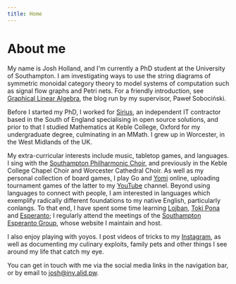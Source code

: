 ```yaml
---
title: Home
---
```


# About me

My name is Josh Holland, and I'm currently a PhD student at the
University of Southampton.  I am investigating ways to use the string
diagrams of symmetric monoidal category theory to model systems of
computation such as signal flow graphs and Petri nets.  For a friendly
introduction, see [Graphical Linear Algebra], the blog run by my
supervisor, Paweł Sobociński.

Before I started my PhD, I worked for [Sirius], an independent IT
contractor based in the South of England specialising in open source
solutions, and prior to that I studied Mathematics at Keble College,
Oxford for my undergraduate degree, culminating in an MMath.  I grew up
in Worcester, in the West Midlands of the UK.

My extra-curricular interests include music, tabletop games, and
languages.  I sing with the [Southampton Philharmonic Choir], and
previously in the Keble College Chapel Choir and Worcester Cathedral
Choir.  As well as my personal collection of board games, I play Go
and [Yomi] online, uploading tournament games of the latter to my
[YouTube] channel.  Beyond using languages to connect with people, I
am interested in languages which exemplify radically different
foundations to my native English, particularly conlangs.  To that end,
I have spent some time learning [Lojban], [Toki Pona] and [Esperanto];
I regularly attend the meetings of the [Southampton Esperanto Group],
whose website I maintain and host.

I also enjoy playing with yoyos.  I post videos of tricks to my
[Instagram], as well as documenting my culinary exploits, family pets
and other things I see around my life that catch my eye.

You can get in touch with me via the social media links in the
navigation bar, or by email to <josh@inv.alid.pw>.

[Graphical Linear Algebra]: https://graphicallinearalgebra.net/
[Sirius]: http://www.siriusopensource.com/
[Southampton Philharmonic Choir]: http://www.southamptonphil.org/
[YouTube]: https://www.youtube.com/channel/UCms6DP1DA1cHUWsa-4ga7bQ
[Yomi]: http://sirlingames.com/yomi
[Southampton Esperanto Group]: https://www.esperanto-southampton.org.uk/
[Lojban]: https://mw.lojban.org/papri/Lojban
[Toki Pona]: http://tokipona.org/
[Esperanto]: https://en.wikipedia.org/wiki/Esperanto
[Instagram]: https://instagram.com/jshholland
